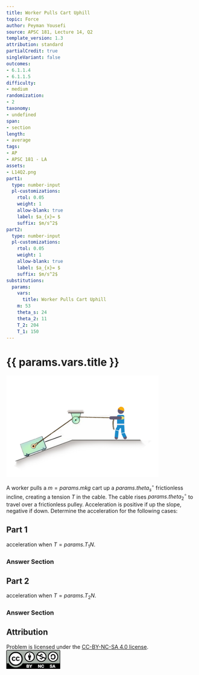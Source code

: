 ```yaml
---
title: Worker Pulls Cart Uphill
topic: Force
author: Peyman Yousefi
source: APSC 181, Lecture 14, Q2
template_version: 1.3
attribution: standard
partialCredit: true
singleVariant: false
outcomes:
- 6.1.1.4
- 6.1.1.5
difficulty:
- medium
randomization:
- 2
taxonomy:
- undefined
span:
- section
length:
- average
tags:
- AP
- APSC 181 - LA
assets:
- L14Q2.png
part1:
  type: number-input
  pl-customizations:
    rtol: 0.05
    weight: 1
    allow-blank: true
    label: $a_{x}= $
    suffix: $m/s^2$
part2:
  type: number-input
  pl-customizations:
    rtol: 0.05
    weight: 1
    allow-blank: true
    label: $a_{x}= $
    suffix: $m/s^2$
substitutions:
  params:
    vars:
      title: Worker Pulls Cart Uphill
    m: 53
    theta_s: 24
    theta_2: 11
    T_2: 204
    T_1: 150
---
```

# {{ params.vars.title }}
<img src="L14Q2.png" width=80%>

A worker pulls a $m = {{params.m}}kg$ cart up a ${{params.theta_s}}^{\circ}$ frictionless incline, creating a tension $T$ in the cable.
The cable rises ${{params.theta_2}}^{\circ}$ to travel over a frictionless pulley.
Acceleration is positive if up the slope, negative if down.
Determine the acceleration for the following cases:

## Part 1

acceleration when $T = {{params.T_1}}N$.

### Answer Section

## Part 2

acceleration when $T = {{params.T_2}}N$.

### Answer Section

## Attribution

Problem is licensed under the [CC-BY-NC-SA 4.0 license](https://creativecommons.org/licenses/by-nc-sa/4.0/).<br> ![The Creative Commons 4.0 license requiring attribution-BY, non-commercial-NC, and share-alike-SA license.](https://raw.githubusercontent.com/firasm/bits/master/by-nc-sa.png)